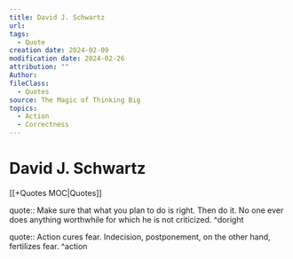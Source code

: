 ```yaml
---
title: David J. Schwartz
url: 
tags:
  - Quote
creation date: 2024-02-09
modification date: 2024-02-26
attribution: ""
Author: 
fileClass:
  - Quotes
source: The Magic of Thinking Big
topics:
  - Action
  - Correctness
---
```


# David J. Schwartz

[[+Quotes MOC|Quotes]]

quote:: Make sure that what you plan to do is right. Then do it. No one ever does anything worthwhile for which he is not criticized. ^doright

quote:: Action cures fear. Indecision, postponement, on the other hand, fertilizes fear. ^action
